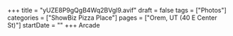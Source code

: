 +++
title = "yUZE8P9gQgB4Wq2BVgl9.avif"
draft = false
tags = ["Photos"]
categories = ["ShowBiz Pizza Place"]
pages = ["Orem, UT (40 E Center St)"]
startDate = ""
+++
Arcade
